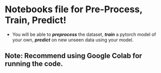 # Notebooks file for Pre-Process, Train, Predict!

- You will be able to ***preprocess*** the dataset, ***train*** a pytorch model of your own, ***predict*** on new unseen data using your model.

## Note: Recommend using Google Colab for running the code.